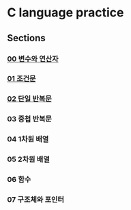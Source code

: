 # C language practice

## Sections
### [00 변수와 연산자](https://github.com/sjpark-dev/c-practice/tree/master/section00)
### [01 조건문](https://github.com/sjpark-dev/c-practice/tree/master/section01)
### [02 단일 반복문](https://github.com/sjpark-dev/c-practice/tree/master/section02)
### 03 중첩 반복문
### 04 1차원 배열
### 05 2차원 배열
### 06 함수
### 07 구조체와 포인터
